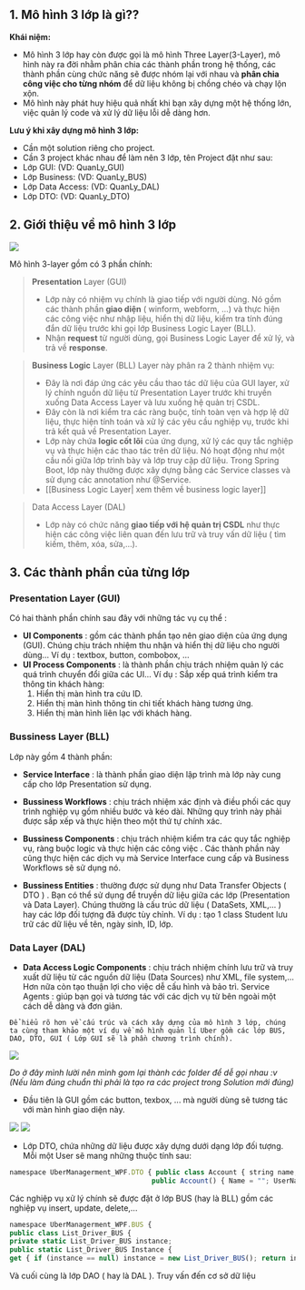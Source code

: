 

## 1\. Mô hình 3 lớp là gì??

**Khái niệm:**

-   Mô hình 3 lớp hay còn được gọi là mô hình Three Layer(3-Layer), mô hình này ra đời nhằm phân chia các thành phần trong hệ thống, các thành phần cùng chức năng sẽ được nhóm lại với nhau và **phân chia công việc cho từng nhóm** để dữ liệu không bị chồng chéo và chạy lộn xộn.
-   Mô hình này phát huy hiệu quả nhất khi bạn xây dựng một hệ thống lớn, việc quản lý code và xử lý dữ liệu lỗi dễ dàng hơn.


**Lưu ý khi xây dựng mô hình 3 lớp:**

-   Cần một solution riêng cho project.
-   Cần 3 project khác nhau để làm nên 3 lớp, tên Project đặt như sau:
-   Lớp GUI: (VD: QuanLy\_GUI)
-   Lớp Business: (VD: QuanLy\_BUS)
-   Lớp Data Access: (VD: QuanLy\_DAL)
-   Lớp DTO: (VD: QuanLy\_DTO)

## 2\. Giới thiệu về mô hình 3 lớp

![](https://images.viblo.asia/full/6d7ae5a7-a35b-4e30-86f6-c015acfb6958.png)

Mô hình 3-layer gồm có 3 phần chính:

> **Presentation** Layer (GUI)
> 
> -   Lớp này có nhiệm vụ chính là giao tiếp với người dùng. Nó gồm các thành phần **giao diện** ( winform, webform, …) và thực hiện các công việc như nhập liệu, hiển thị dữ liệu, kiểm tra tính đúng đắn dữ liệu trước khi gọi lớp Business Logic Layer (BLL).
> - Nhận **request** từ người dùng, gọi Business Logic Layer để xử lý, và trả về **response**.

>  **Business Logic** Layer (BLL) Layer này phân ra 2 thành nhiệm vụ:
> 
> -   Đây là nơi đáp ứng các yêu cầu thao tác dữ liệu của GUI layer, xử lý chính nguồn dữ liệu từ Presentation Layer trước khi truyền xuống Data Access Layer và lưu xuống hệ quản trị CSDL.
> -   Đây còn là nơi kiểm tra các ràng buộc, tính toàn vẹn và hợp lệ dữ liệu, thực hiện tính toán và xử lý các yêu cầu nghiệp vụ, trước khi trả kết quả về Presentation Layer.
> - Lớp này chứa **logic cốt lõi** của ứng dụng, xử lý các quy tắc nghiệp vụ và thực hiện các thao tác trên dữ liệu. Nó hoạt động như một cầu nối giữa lớp trình bày và lớp truy cập dữ liệu. Trong Spring Boot, lớp này thường được xây dựng bằng các Service classes và sử dụng các annotation như @Service.
> - [[Business Logic Layer| xem thêm về business logic layer]]

> Data Access Layer (DAL)
> 
> -   Lớp này có chức năng **giao tiếp với hệ quản trị CSDL** như thực hiện các công việc liên quan đến lưu trữ và truy vấn dữ liệu ( tìm kiếm, thêm, xóa, sửa,…).

## 3\. Các thành phần của từng lớp

### Presentation Layer (GUI)

Có hai thành phần chính sau đây với những tác vụ cụ thể :

-   **UI Components** : gồm các thành phần tạo nên giao diện của ứng dụng (GUI). Chúng chịu trách nhiệm thu nhận và hiển thị dữ liệu cho người dùng… Ví dụ : textbox, button, combobox, …
-   **UI Process Components** : là thành phần chịu trách nhiệm quản lý các quá trình chuyển đổi giữa các UI… Ví dụ : Sắp xếp quá trình kiểm tra thông tin khách hàng:
    1.  Hiển thị màn hình tra cứu ID.
    2.  Hiển thị màn hình thông tin chi tiết khách hàng tương ứng.
    3.  Hiển thị màn hình liên lạc với khách hàng.

### Bussiness Layer (BLL)

Lớp này gồm 4 thành phần:

-   **Service Interface** : là thành phần giao diện lập trình mà lớp này cung cấp cho lớp Presentation sử dụng.
    
-   **Bussiness Workflows** : chịu trách nhiệm xác định và điều phối các quy trình nghiệp vụ gồm nhiều bước và kéo dài. Những quy trình này phải được sắp xếp và thực hiện theo một thứ tự chính xác.
    
-   **Bussiness Components** : chịu trách nhiệm kiểm tra các quy tắc nghiệp vụ, ràng buộc logic và thực hiện các công việc . Các thành phần này cũng thực hiện các dịch vụ mà Service Interface cung cấp và Business Workflows sẽ sử dụng nó.
    
-   **Bussiness Entities** : thường được sử dụng như Data Transfer Objects ( DTO ) . Bạn có thể sử dụng để truyền dữ liệu giữa các lớp (Presentation và Data Layer). Chúng thường là cấu trúc dữ liệu ( DataSets, XML,… ) hay các lớp đối tượng đã được tùy chỉnh. Ví dụ : tạo 1 class Student lưu trữ các dữ liệu về tên, ngày sinh, ID, lớp.
    

### Data Layer (DAL)

-   **Data Access Logic Components** : chịu trách nhiệm chính lưu trữ và truy xuất dữ liệu từ các nguồn dữ liệu (Data Sources) như XML, file system,… Hơn nữa còn tạo thuận lợi cho việc dễ cấu hình và bảo trì. Service Agents : giúp bạn gọi và tương tác với các dịch vụ từ bên ngoài một cách dễ dàng và đơn giản.

`Để hiểu rõ hơn về cấu trúc và cách xây dựng của mô hình 3 lớp, chúng ta cùng tham khảo một ví dụ về mô hình quản lí Uber gồm các lớp BUS, DAO, DTO, GUI ( Lớp GUI sẽ là phần chương trình chính).`

![](https://images.viblo.asia/de376c1d-b9d5-408d-8e71-fd68f112e786.PNG)

_Do ở đây mình lười nên mình gom lại thành các folder để dễ gọi nhau :v (Nếu làm đúng chuẩn thì phải là tạo ra các project trong Solution mới đúng)_

-   Đầu tiên là GUI gồm các button, texbox, ... mà người dùng sẽ tương tác với màn hình giao diện này.

![](https://images.viblo.asia/5738554f-b693-49d7-9b3e-9180fc261817.PNG) ![](https://images.viblo.asia/feec2bfa-fa50-4634-878e-4b670b049286.PNG)

-   Lớp DTO, chứa những dữ liệu được xây dựng dưới dạng lớp đối tượng. Mỗi một User sẽ mang những thuộc tính sau:

```js
namespace UberManagerment_WPF.DTO { public class Account { string name; string userName; string passWord; string telephone; string status; public string Name { get => name; set => name = value; } public string UserName { get => userName; set => userName = value; } public string PassWord { get => passWord; set => passWord = value; } public string Telephone { get => telephone; set => telephone = value; } public string Status { get => status; set => status = value; } //Hàm khởi tạo
								   public Account() { Name = ""; UserName = ""; PassWord = ""; Telephone = ""; Status = "0"; } public Account(string Name, string UserName, string Password, string Telephone, string Status) { this.Name = Name; this.UserName = UserName; this.PassWord = PassWord; this.Telephone = Telephone; this.Status = Status; } }
```

Các nghiệp vụ xử lý chính sẽ được đặt ở lớp BUS (hay là BLL) gồm các nghiệp vụ insert, update, delete,...

```js
namespace UberManagerment_WPF.BUS { 
public class List_Driver_BUS { 
private static List_Driver_BUS instance; 
public static List_Driver_BUS Instance { 
get { if (instance == null) instance = new List_Driver_BUS(); return instance; } } public void ShowListDriver(DataGrid data) { data.ItemsSource = List_Driver_DAO.Instance.ShowListDriver(); } public void ShowListDriverMotobike(DataGrid data) { data.ItemsSource = List_Driver_DAO.Instance.ShowListDriver_Motobike(); } public void ShowListDriverCar(DataGrid data) { data.ItemsSource = List_Driver_DAO.Instance.ShowListDriver_Car(); } public void ShowListDriverTaxiCar(DataGrid data) { data.ItemsSource = List_Driver_DAO.Instance.ShowListDriver_taxiCar(); } } }
```

Và cuối cùng là lớp DAO ( hay là DAL ). Truy vấn đến cơ sở dữ liệu



